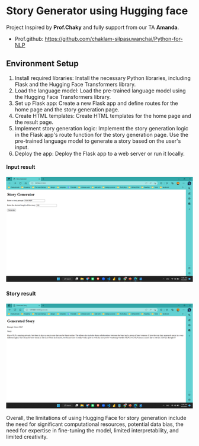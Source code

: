 # Story Generator using Hugging face
Project Inspired by **Prof.Chaky** and fully support from our TA **Amanda**.
- Prof.github: https://github.com/chaklam-silpasuwanchai/Python-for-NLP

## Environment Setup
1. Install required libraries: Install the necessary Python libraries, including Flask and the Hugging Face Transformers library.
2. Load the language model: Load the pre-trained language model using the Hugging Face Transformers library.
3. Set up Flask app: Create a new Flask app and define routes for the home page and the story generation page.
5. Create HTML templates: Create HTML templates for the home page and the result page.
6. Implement story generation logic: Implement the story generation logic in the Flask app's route function for the story generation page. Use the pre-trained language model to generate a story based on the user's input.
7. Deploy the app: Deploy the Flask app to a web server or run it locally.
#### Input result
<img src="https://github.com/rambosorn/NLP_Project/blob/main/Improved%20Language%20Modeling%20(Final)/Image/input.png" alt="Alt text"
title="Optional title">
#### Story result
<img src="https://github.com/rambosorn/NLP_Project/blob/main/Improved%20Language%20Modeling%20(Final)/Image/result.png" title="Optional title">

Overall, the limitations of using Hugging Face for story generation include the need for significant computational resources, potential data bias, the need for expertise in fine-tuning the model, limited interpretability, and limited creativity.


